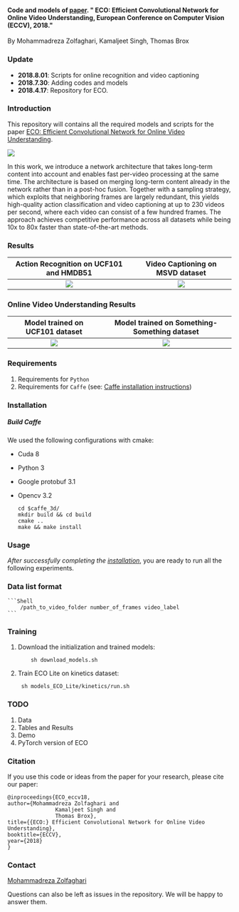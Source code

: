 
#### Code and models of [paper](https://arxiv.org/pdf/1804.09066.pdf). " ECO: Efficient Convolutional Network for Online Video Understanding, European Conference on Computer Vision (ECCV), 2018." 
 By Mohammadreza Zolfaghari, Kamaljeet Singh, Thomas Brox


### Update
- **2018.8.01**: Scripts for online recognition and video captioning
- **2018.7.30**: Adding codes and models
- **2018.4.17**: Repository for ECO.


### Introduction
This repository will contains all the required models and scripts for the paper [ECO: Efficient Convolutional Network for Online Video Understanding](https://arxiv.org/pdf/1804.09066.pdf).

![](doc_files/s_model.png)


In this work, we introduce a network architecture that takes long-term content into account and enables fast per-video processing at the same time. The architecture is based on merging long-term content already in the network rather than in a post-hoc fusion. Together with a sampling strategy, which exploits that neighboring frames are largely redundant, this yields high-quality action classification and video captioning at up to 230 videos per second, where each video can consist of a few hundred frames. The approach achieves competitive performance across all datasets while being 10x to 80x faster than state-of-the-art methods.


### Results 
Action Recognition on UCF101 and HMDB51           |  Video Captioning on MSVD dataset
:-------------------------:|:-------------------------:
![](doc_files/s_fig1.png)  |  ![](doc_files/s_fig2.png)

### Online Video Understanding Results 
Model trained on UCF101 dataset             |  Model trained on Something-Something dataset
:-------------------------:|:-------------------------:
![](doc_files/uc_gif1.gif)  |  ![](doc_files/sm_gif1.gif)

### Requirements
1. Requirements for `Python`
2. Requirements for `Caffe` (see: [Caffe installation instructions](http://caffe.berkeleyvision.org/installation.html))

### Installation
##### Build Caffe
We used the following configurations with cmake:
- Cuda 8
- Python 3
- Google protobuf 3.1
- Opencv 3.2

    ```Shell
    cd $caffe_3d/
    mkdir build && cd build
    cmake .. 
    make && make install
    ```

### Usage

*After successfully completing the [installation](#installation)*, you are ready to run all the following experiments.

### Data list format
	```Shell
        /path_to_video_folder number_of_frames video_label
	```
### Training
1. Download the initialization and trained models:

	```Shell
        sh download_models.sh
	```
 
2. Train ECO Lite on kinetics dataset:
 
	
        sh models_ECO_Lite/kinetics/run.sh
	
 
 
 
### TODO
1. Data
2. Tables and Results
3. Demo
4. PyTorch version of ECO


### Citation
If you use this code or ideas from the paper for your research, please cite our paper:
```
@inproceedings{ECO_eccv18,
author={Mohammadreza Zolfaghari and
               Kamaljeet Singh and
               Thomas Brox},
title={{ECO:} Efficient Convolutional Network for Online Video Understanding},	       
booktitle={ECCV},
year={2018}
}
```

### Contact

  [Mohammadreza Zolfaghari](https://github.com/mzolfaghari/ECO_efficient_video_understanding)

  Questions can also be left as issues in the repository. We will be happy to answer them.
